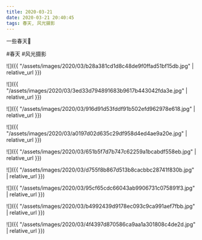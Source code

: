 ```yaml
---
title: 2020-03-21
date: 2020-03-21 20:40:45
tags: 春天, 风光摄影
---
```


<p>一些春天🍃</p>

#春天 #风光摄影

![]({{ "/assets/images/2020/03/b28a381cd1d8c48de9f0ffad51bf15db.jpg" | relative_url }})

![]({{ "/assets/images/2020/03/3ed33d794891683b9617b443042fda3e.jpg" | relative_url }})

![]({{ "/assets/images/2020/03/916d91d53fddf91b502efd962978e618.jpg" | relative_url }})

![]({{ "/assets/images/2020/03/a0197d02d635c29df958d4ed4ae9a20e.jpg" | relative_url }})

![]({{ "/assets/images/2020/03/651b5f7d7b747c62259a1bcabdf558eb.jpg" | relative_url }})

![]({{ "/assets/images/2020/03/d755f8b867d513b8cacbbc28741f830b.jpg" | relative_url }})

![]({{ "/assets/images/2020/03/95cf65cdc66043ab9906731c075891f3.jpg" | relative_url }})

![]({{ "/assets/images/2020/03/b4992439d9178ec093c9ca991aef7fbb.jpg" | relative_url }})

![]({{ "/assets/images/2020/03/4f4397d870586ca9aa1a301808c4de2d.jpg" | relative_url }})
